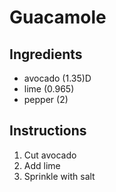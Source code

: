 # Guacamole
## Ingredients
* avocado (1.35)D
* lime (0.965)
* pepper (2)
## Instructions
1) Cut avocado
2) Add lime
3) Sprinkle with salt
